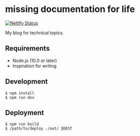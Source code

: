 # missing documentation for life

[![Netlify Status](https://api.netlify.com/api/v1/badges/70bf3e0b-a4d4-4a48-8299-7b0679795442/deploy-status)](https://app.netlify.com/sites/ubnt-intrepid/deploys)

My blog for technical topics.

## Requirements

* Node.js (10.0 or later)
* Inspiration for writing

## Development

```shell-session
$ npm install
$ npm run dev
```

## Deployment

```shell-session
$ npm run build
$ /path/to/deploy ./out/ $DEST
```
